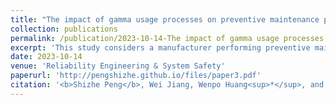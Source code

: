 ```yaml
---
title: "The impact of gamma usage processes on preventive maintenance policies under two-dimensional warranty"
collection: publications
permalink: /publication/2023-10-14-The impact of gamma usage processes on preventive maintenance policies under two-dimensional warranty-number-4
excerpt: 'This study considers a manufacturer performing preventive maintenance (PM) on a product according to a one- or two-dimensional (2-D) policy. The one-dimensional PM policy is based on either time or usage, while in the two-dimensional case, PM is scheduled based on both scales. The product carries a 2-D warranty that offers protection for a certain amount of time and usage. Its cumulative usage is continuously monitored by the manufacturer and is assumed to follow a gamma process. In this context, we first propose a doubly stochastic Poisson process model for product failures where the stochastic intensity is influenced by the gamma usage process in an additive manner. We then explicitly derive the expected total costs of the two one-dimensional PM policies using the concepts of first hitting times and gamma bridges. For the 2-D PM policy, we express the associated cost in terms of the value function of a dynamic programming model. In the numerical experiments, we show how the variability of the usage process affects the costs of the three PM policies and find that the optimal 2-D policy degenerates into a one-dimensional policy.'
date: 2023-10-14
venue: 'Reliability Engineering & System Safety'
paperurl: 'http://pengshizhe.github.io/files/paper3.pdf'
citation: '<b>Shizhe Peng</b>, Wei Jiang, Wenpo Huang<sup>*</sup>, and Qinglin Luo. (2023). <i>Reliability Engineering & System Safety</i>, forthcoming.'
---
```

